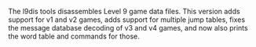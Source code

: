 The l9dis tools disassembles Level 9 game data files.  This version adds support for v1 and v2 games, adds support for multiple jump tables, fixes the message database decoding of v3 and v4 games, and now also prints the word table and commands for those.
